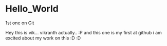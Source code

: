 # Hello_World
1st one on Git

Hey this is vik... vikranth actually.. :P
and this one is my first at github
i am excited about my work on this :D :D
